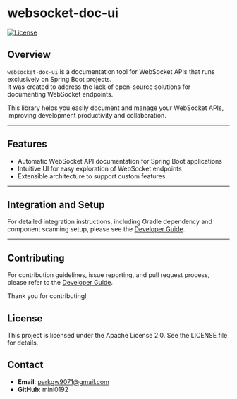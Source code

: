 # websocket-doc-ui

[![License](https://img.shields.io/badge/license-Apache%202.0-blue.svg)](LICENSE)

## Overview

`websocket-doc-ui` is a documentation tool for WebSocket APIs that runs exclusively on Spring Boot projects.  
It was created to address the lack of open-source solutions for documenting WebSocket endpoints.

This library helps you easily document and manage your WebSocket APIs, improving development productivity and collaboration.

---

## Features

- Automatic WebSocket API documentation for Spring Boot applications
- Intuitive UI for easy exploration of WebSocket endpoints
- Extensible architecture to support custom features

---

## Integration and Setup

For detailed integration instructions, including Gradle dependency and component scanning setup, please see the [Developer Guide](DEVELOPER_GUIDE.md).

---

## Contributing

For contribution guidelines, issue reporting, and pull request process, please refer to the [Developer Guide](DEVELOPER_GUIDE.md).

Thank you for contributing!

## License
This project is licensed under the Apache License 2.0.
See the LICENSE file for details.

## Contact
- **Email**: parkgw9071@gmail.com
- **GitHub**: mini0192